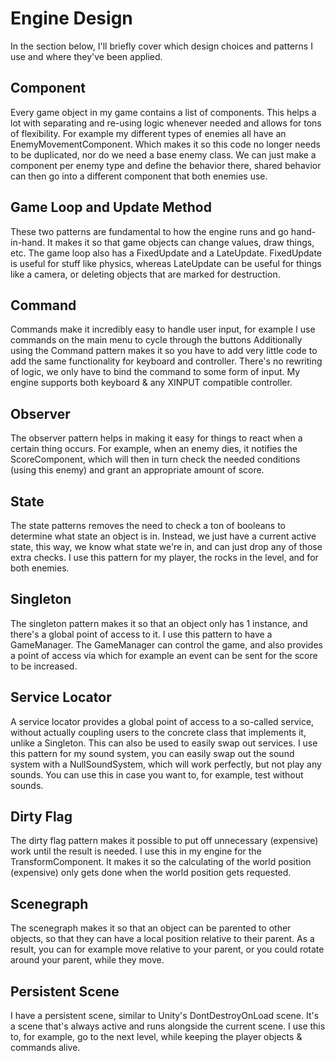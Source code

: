 # Engine Design

In the section below, I'll briefly cover which design choices and patterns I use and where they've been applied.

## Component

Every game object in my game contains a list of components. This helps a lot with separating and re-using logic whenever needed and allows for tons of flexibility. For example my different types of enemies all have an EnemyMovementComponent. Which makes it so this code no longer needs to be duplicated, nor do we need a base enemy class. We can just make a component per enemy type and define the behavior there, shared behavior can then go into a different component that both enemies use.

## Game Loop and Update Method

These two patterns are fundamental to how the engine runs and go hand-in-hand. It makes it so that game objects can change values, draw things, etc. The game loop also has a FixedUpdate and a LateUpdate. FixedUpdate is useful for stuff like physics, whereas LateUpdate can be useful for things like a camera, or deleting objects that are marked for destruction.

## Command

Commands make it incredibly easy to handle user input, for example I use commands on the main menu to cycle through the buttons Additionally using the Command pattern makes it so you have to add very little code to add the same functionality for keyboard and controller. There's no rewriting of logic, we only have to bind the command to some form of input. My engine supports both keyboard & any XINPUT compatible controller.

## Observer

The observer pattern helps in making it easy for things to react when a certain thing occurs. For example, when an enemy dies, it notifies the ScoreComponent, which will then in turn check the needed conditions (using this enemy) and grant an appropriate amount of score.

## State

The state patterns removes the need to check a ton of booleans to determine what state an object is in. Instead, we just have a current active state, this way, we know what state we're in, and can just drop any of those extra checks. I use this pattern for my player, the rocks in the level, and for both enemies.

## Singleton

The singleton pattern makes it so that an object only has 1 instance, and there's a global point of access to it. I use this pattern to have a GameManager. The GameManager can control the game, and also provides a point of access via which for example an event can be sent for the score to be increased.

## Service Locator

A service locator provides a global point of access to a so-called service, without actually coupling users to the concrete class that implements it, unlike a Singleton. This can also be used to easily swap out services. I use this pattern for my sound system, you can easily swap out the sound system with a NullSoundSystem, which will work perfectly, but not play any sounds. You can use this in case you want to, for example, test without sounds.

## Dirty Flag

The dirty flag pattern makes it possible to put off unnecessary (expensive) work until the result is needed. I use this in my engine for the TransformComponent. It makes it so the calculating of the world position (expensive) only gets done when the world position gets requested.

## Scenegraph

The scenegraph makes it so that an object can be parented to other objects, so that they can have a local position relative to their parent. As a result, you can for example move relative to your parent, or you could rotate around your parent, while they move.

## Persistent Scene

I have a persistent scene, similar to Unity's DontDestroyOnLoad scene. It's a scene that's always active and runs alongside the current scene. I use this to, for example, go to the next level, while keeping the player objects & commands alive.